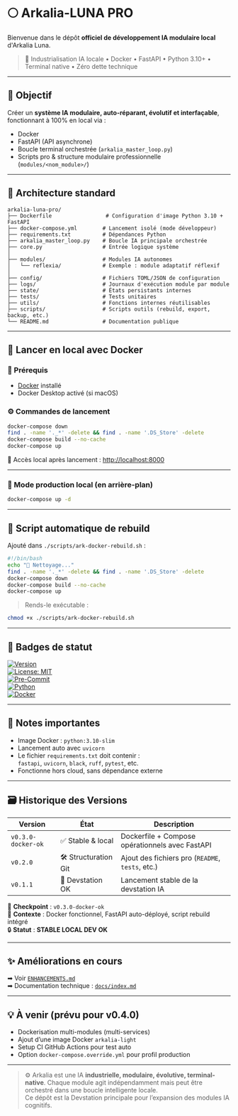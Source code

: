 # 🌕 Arkalia-LUNA PRO

Bienvenue dans le dépôt **officiel de développement IA modulaire local** d'Arkalia Luna.  
> 🧠 Industrialisation IA locale • Docker • FastAPI • Python 3.10+ • Terminal native • Zéro dette technique

---

## 🎯 Objectif

Créer un **système IA modulaire, auto-réparant, évolutif et interfaçable**, fonctionnant à 100% en local via :

- Docker
- FastAPI (API asynchrone)
- Boucle terminal orchestrée (`arkalia_master_loop.py`)
- Scripts pro & structure modulaire professionnelle (`modules/<nom_module>/`)

---

## 🧱 Architecture standard

```
arkalia-luna-pro/
├── Dockerfile                 # Configuration d'image Python 3.10 + FastAPI
├── docker-compose.yml        # Lancement isolé (mode développeur)
├── requirements.txt          # Dépendances Python
├── arkalia_master_loop.py    # Boucle IA principale orchestrée
├── core.py                   # Entrée logique système
│
├── modules/                  # Modules IA autonomes
│   └── reflexia/             # Exemple : module adaptatif réflexif
│
├── config/                   # Fichiers TOML/JSON de configuration
├── logs/                     # Journaux d'exécution module par module
├── state/                    # États persistants internes
├── tests/                    # Tests unitaires
├── utils/                    # Fonctions internes réutilisables
├── scripts/                  # Scripts outils (rebuild, export, backup, etc.)
└── README.md                 # Documentation publique
```

---

## 🚀 Lancer en local avec Docker

### 🧰 Prérequis

- [Docker](https://www.docker.com/) installé
- Docker Desktop activé (si macOS)

### ⚙️ Commandes de lancement

```bash
docker-compose down
find . -name '._*' -delete && find . -name '.DS_Store' -delete
docker-compose build --no-cache
docker-compose up
```

📍 Accès local après lancement : [http://localhost:8000](http://localhost:8000)

---

### 🧪 Mode production local (en arrière-plan)

```bash
docker-compose up -d
```

---

## 🧼 Script automatique de rebuild

Ajouté dans `./scripts/ark-docker-rebuild.sh` :

```bash
#!/bin/bash
echo "🧼 Nettoyage..."
find . -name '._*' -delete && find . -name '.DS_Store' -delete
docker-compose down
docker-compose build --no-cache
docker-compose up
```

> Rends-le exécutable :
```bash
chmod +x ./scripts/ark-docker-rebuild.sh
```

---

## 🧠 Badges de statut

[![Version](https://img.shields.io/badge/version-v0.3.0--docker--ok-blue.svg)](https://github.com/athalia-siwek/arkalia-luna-pro)  
[![License: MIT](https://img.shields.io/badge/license-MIT-yellow.svg)](LICENSE)  
[![Pre-Commit](https://img.shields.io/badge/pre--commit-enabled-brightgreen)](https://pre-commit.com/)  
[![Python](https://img.shields.io/badge/python-3.10%2B-blue.svg)](https://www.python.org/)  
[![Docker](https://img.shields.io/badge/docker-ready-blue)](https://www.docker.com/)

---

## 📌 Notes importantes

- Image Docker : `python:3.10-slim`
- Lancement auto avec `uvicorn`
- Le fichier `requirements.txt` doit contenir :  
  `fastapi`, `uvicorn`, `black`, `ruff`, `pytest`, etc.
- Fonctionne hors cloud, sans dépendance externe

---

## 🗃️ Historique des Versions

| Version             | État                | Description                                      |
|---------------------|---------------------|--------------------------------------------------|
| `v0.3.0-docker-ok`  | ✅ Stable & local    | Dockerfile + Compose opérationnels avec FastAPI |
| `v0.2.0`            | 🛠 Structuration Git | Ajout des fichiers pro (`README`, `tests`, etc.)|
| `v0.1.1`            | 🧪 Devstation OK     | Lancement stable de la devstation IA            |

📍 **Checkpoint** : `v0.3.0-docker-ok`  
📂 **Contexte** : Docker fonctionnel, FastAPI auto-déployé, script rebuild intégré  
🔒 **Statut** : **STABLE LOCAL DEV OK**

---

## ✨ Améliorations en cours

➡ Voir [`ENHANCEMENTS.md`](./ENHANCEMENTS.md)  
➡ Documentation technique : [`docs/index.md`](./docs/index.md)

---

## 💡 À venir (prévu pour v0.4.0)

- Dockerisation multi-modules (multi-services)
- Ajout d’une image Docker `arkalia-light`
- Setup CI GitHub Actions pour test auto
- Option `docker-compose.override.yml` pour profil production

---

> ⚙️ Arkalia est une IA **industrielle, modulaire, évolutive, terminal-native**. Chaque module agit indépendamment mais peut être orchestré dans une boucle intelligente locale.  
> Ce dépôt est la Devstation principale pour l’expansion des modules IA cognitifs.